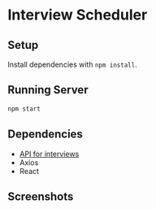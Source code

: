 # Interview Scheduler

## Setup

Install dependencies with `npm install`.

## Running Server

```sh
npm start
```

## Dependencies

- [API for interviews](https://github.com/nathan-ts/scheduler-api)
- Axios
- React

## Screenshots